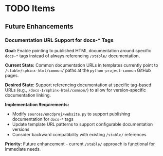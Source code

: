 # TODO Items

## Future Enhancements

### Documentation URL Support for docs-* Tags

**Goal:** Enable pointing to published HTML documentation around specific `docs-*` tags instead of always referencing `/stable/` documentation.

**Current State:** Common documentation URLs in templates currently point to `/stable/sphinx-html/common/` paths at the `python-project-common` GitHub pages.

**Desired State:** Support referencing documentation at specific tag-based URLs (e.g., `/docs-1/sphinx-html/common/`) to allow for version-specific documentation linking.

**Implementation Requirements:**
- Modify `sources/emcdproj/website.py` to support publishing documentation for `docs-*` tags
- Update template URL patterns to support configurable documentation versions
- Consider backward compatibility with existing `/stable/` references

**Priority:** Future enhancement - current `/stable/` approach is functional for immediate needs.